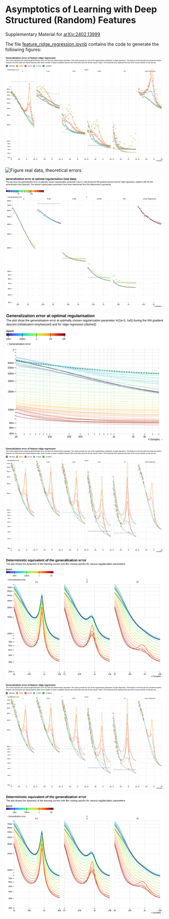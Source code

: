 # Asymptotics of Learning with Deep Structured (Random) Features

Supplementary Material for [arXiv:2402.13999](https://arxiv.org/abs/2402.13999)

The file [feature_ridge_regression.ipynb](feature_ridge_regression.ipynb) contains the code to generate the following figures:

![Figure real data, empirical errors](https://github.com/wirhabenzeit/feature-ridge-regression/raw/main/figures/real_emp.png)

![Figure real data, theoretical errors](https://github.com/wirhabenzeit/feature-ridge-regression/raw/main/figures/real_det.png)

![Figure real data, empirical errors, optimal regularization](https://github.com/wirhabenzeit/feature-ridge-regression/raw/main/figures/real_opt_emp.png)

![Figure real data, theoretical errors, optimal regularization](https://github.com/wirhabenzeit/feature-ridge-regression/raw/main/figures/real_opt_det.png)

![Figure synthetic data, empirical errors](https://github.com/wirhabenzeit/feature-ridge-regression/raw/main/figures/art_emp.png)

![Figure synthetic data, theoretical errors](https://github.com/wirhabenzeit/feature-ridge-regression/raw/main/figures/art_det.png)

![Figure synthetic data, empirical errors, optimal regularization](https://github.com/wirhabenzeit/feature-ridge-regression/raw/main/figures/art_emp.png)

![Figure synthetic data, theoretical errors, optimal regularization](https://github.com/wirhabenzeit/feature-ridge-regression/raw/main/figures/art_det.png)
